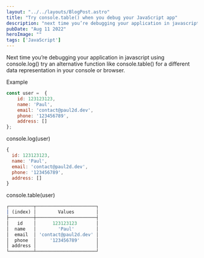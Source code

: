 ```yaml
---
layout: "../../layouts/BlogPost.astro"
title: "Try console.table() when you debug your JavaScript app"
description: "next time you’re debugging your application in javascript using console.log() try an alternative function like console.table()."
pubDate: "Aug 11 2022"
heroImage: ""
tags: ['JavaScript']
--- 
```


Next time you’re debugging your application in javascript using console.log() try an alternative function like console.table() for a different data representation in your console or browser.

Example

```javascript
const user =  {
    id: 123123123,
    name: 'Paul',
    email: 'contact@paul2d.dev',
    phone: '123456789',
    address: []
};
```

console.log(user)

```javascript
{
  id: 123123123,
  name: 'Paul',
  email: 'contact@paul2d.dev',
  phone: '123456789',
  address: []
}
```

console.table(user)

```javascript
┌─────────┬──────────────────────┐
│ (index) │        Values        │
├─────────┼──────────────────────┤
│   id    │      123123123       │
│  name   │        'Paul'        │
│  email  │ 'contact@paul2d.dev' │
│  phone  │     '123456789'      │
│ address │                      │
└─────────┴──────────────────────┘
```